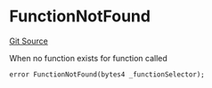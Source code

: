 # FunctionNotFound
[Git Source](https://github.com/thrackle-io/rules-engine/blob/eddb7b007d5e1a45b26b48a2e20785ba6487ee41/src/client/token/handler/diamond/HandlerDiamond.sol)

When no function exists for function called


```solidity
error FunctionNotFound(bytes4 _functionSelector);
```

